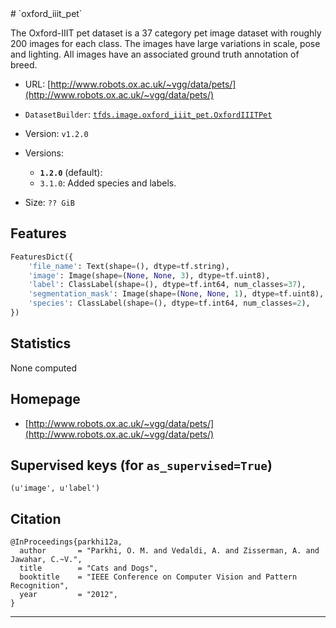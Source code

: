 <div itemscope itemtype="http://schema.org/Dataset">
  <div itemscope itemprop="includedInDataCatalog" itemtype="http://schema.org/DataCatalog">
    <meta itemprop="name" content="TensorFlow Datasets" />
  </div>
  <meta itemprop="name" content="oxford_iiit_pet" />
  <meta itemprop="description" content="The Oxford-IIIT pet dataset is a 37 category pet image dataset with roughly 200&#10;images for each class. The images have large variations in scale, pose and&#10;lighting. All images have an associated ground truth annotation of breed.&#10;&#10;&#10;To use this dataset:&#10;&#10;```python&#10;import tensorflow_datasets as tfds&#10;&#10;ds = tfds.load('oxford_iiit_pet', split='train')&#10;for ex in ds.take(4):&#10;  print(ex)&#10;```&#10;&#10;See [the guide](https://www.tensorflow.org/datasets/overview) for more&#10;informations on [tensorflow_datasets](https://www.tensorflow.org/datasets).&#10;&#10;" />
  <meta itemprop="url" content="https://www.tensorflow.org/datasets/catalog/oxford_iiit_pet" />
  <meta itemprop="sameAs" content="http://www.robots.ox.ac.uk/~vgg/data/pets/" />
  <meta itemprop="citation" content="@InProceedings{parkhi12a,&#10;  author       = &quot;Parkhi, O. M. and Vedaldi, A. and Zisserman, A. and Jawahar, C.~V.&quot;,&#10;  title        = &quot;Cats and Dogs&quot;,&#10;  booktitle    = &quot;IEEE Conference on Computer Vision and Pattern Recognition&quot;,&#10;  year         = &quot;2012&quot;,&#10;}&#10;" />
</div>
# `oxford_iiit_pet`

The Oxford-IIIT pet dataset is a 37 category pet image dataset with roughly 200
images for each class. The images have large variations in scale, pose and
lighting. All images have an associated ground truth annotation of breed.

*   URL:
    [http://www.robots.ox.ac.uk/~vgg/data/pets/](http://www.robots.ox.ac.uk/~vgg/data/pets/)
*   `DatasetBuilder`:
    [`tfds.image.oxford_iiit_pet.OxfordIIITPet`](https://github.com/tensorflow/datasets/tree/master/tensorflow_datasets/image/oxford_iiit_pet.py)
*   Version: `v1.2.0`
*   Versions:

    *   **`1.2.0`** (default):
    *   `3.1.0`: Added species and labels.

*   Size: `?? GiB`

## Features

```python
FeaturesDict({
    'file_name': Text(shape=(), dtype=tf.string),
    'image': Image(shape=(None, None, 3), dtype=tf.uint8),
    'label': ClassLabel(shape=(), dtype=tf.int64, num_classes=37),
    'segmentation_mask': Image(shape=(None, None, 1), dtype=tf.uint8),
    'species': ClassLabel(shape=(), dtype=tf.int64, num_classes=2),
})
```

## Statistics

None computed

## Homepage

*   [http://www.robots.ox.ac.uk/~vgg/data/pets/](http://www.robots.ox.ac.uk/~vgg/data/pets/)

## Supervised keys (for `as_supervised=True`)
`(u'image', u'label')`

## Citation
```
@InProceedings{parkhi12a,
  author       = "Parkhi, O. M. and Vedaldi, A. and Zisserman, A. and Jawahar, C.~V.",
  title        = "Cats and Dogs",
  booktitle    = "IEEE Conference on Computer Vision and Pattern Recognition",
  year         = "2012",
}
```

--------------------------------------------------------------------------------
